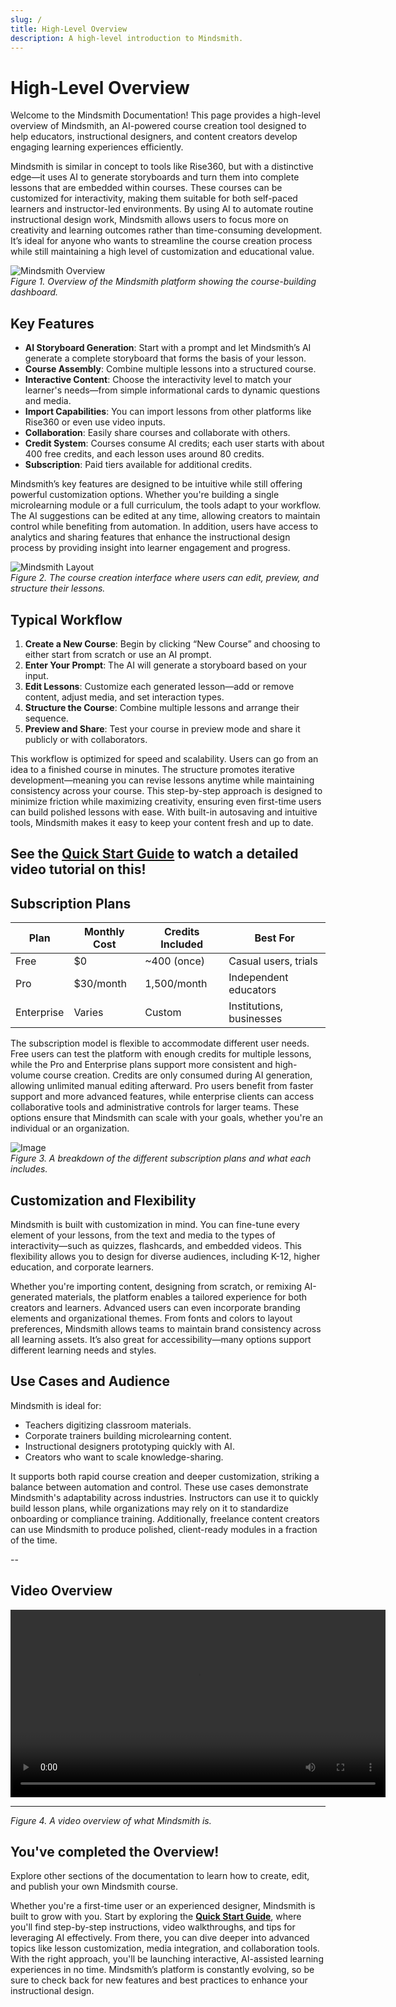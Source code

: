 ```yaml
---
slug: /
title: High-Level Overview
description: A high-level introduction to Mindsmith.
---
```


# High-Level Overview

Welcome to the Mindsmith Documentation! This page provides a high-level overview of Mindsmith, an AI-powered course creation tool designed to help educators, instructional designers, and content creators develop engaging learning experiences efficiently.

Mindsmith is similar in concept to tools like Rise360, but with a distinctive edge—it uses AI to generate storyboards and turn them into complete lessons that are embedded within courses. These courses can be customized for interactivity, making them suitable for both self-paced learners and instructor-led environments. By using AI to automate routine instructional design work, Mindsmith allows users to focus more on creativity and learning outcomes rather than time-consuming development. It’s ideal for anyone who wants to streamline the course creation process while still maintaining a high level of customization and educational value.

![Mindsmith Overview](./minds.png)  
*Figure 1. Overview of the Mindsmith platform showing the course-building dashboard.*

## Key Features

- **AI Storyboard Generation**: Start with a prompt and let Mindsmith’s AI generate a complete storyboard that forms the basis of your lesson.
- **Course Assembly**: Combine multiple lessons into a structured course.
- **Interactive Content**: Choose the interactivity level to match your learner's needs—from simple informational cards to dynamic questions and media.
- **Import Capabilities**: You can import lessons from other platforms like Rise360 or even use video inputs.
- **Collaboration**: Easily share courses and collaborate with others.
- **Credit System**: Courses consume AI credits; each user starts with about 400 free credits, and each lesson uses around 80 credits.
- **Subscription**: Paid tiers available for additional credits.

Mindsmith’s key features are designed to be intuitive while still offering powerful customization options. Whether you're building a single microlearning module or a full curriculum, the tools adapt to your workflow. The AI suggestions can be edited at any time, allowing creators to maintain control while benefiting from automation. In addition, users have access to analytics and sharing features that enhance the instructional design process by providing insight into learner engagement and progress.

![Mindsmith Layout](./panel.png)  
*Figure 2. The course creation interface where users can edit, preview, and structure their lessons.*

## Typical Workflow

1. **Create a New Course**: Begin by clicking “New Course” and choosing to either start from scratch or use an AI prompt.
2. **Enter Your Prompt**: The AI will generate a storyboard based on your input.
3. **Edit Lessons**: Customize each generated lesson—add or remove content, adjust media, and set interaction types.
4. **Structure the Course**: Combine multiple lessons and arrange their sequence.
5. **Preview and Share**: Test your course in preview mode and share it publicly or with collaborators.

This workflow is optimized for speed and scalability. Users can go from an idea to a finished course in minutes. The structure promotes iterative development—meaning you can revise lessons anytime while maintaining consistency across your course. This step-by-step approach is designed to minimize friction while maximizing creativity, ensuring even first-time users can build polished lessons with ease. With built-in autosaving and intuitive tools, Mindsmith makes it easy to keep your content fresh and up to date.

## See the [Quick Start Guide](../getting-started/quick-start.md) to watch a detailed video tutorial on this!

## Subscription Plans

| Plan         | Monthly Cost | Credits Included | Best For                   |
|--------------|--------------|------------------|----------------------------|
| Free         | $0           | ~400 (once)      | Casual users, trials       |
| Pro          | $30/month    | 1,500/month      | Independent educators      |
| Enterprise   | Varies       | Custom           | Institutions, businesses   |

The subscription model is flexible to accommodate different user needs. Free users can test the platform with enough credits for multiple lessons, while the Pro and Enterprise plans support more consistent and high-volume course creation. Credits are only consumed during AI generation, allowing unlimited manual editing afterward. Pro users benefit from faster support and more advanced features, while enterprise clients can access collaborative tools and administrative controls for larger teams. These options ensure that Mindsmith can scale with your goals, whether you're an individual or an organization.

![Image](./prices.png)  
*Figure 3. A breakdown of the different subscription plans and what each includes.*

## Customization and Flexibility

Mindsmith is built with customization in mind. You can fine-tune every element of your lessons, from the text and media to the types of interactivity—such as quizzes, flashcards, and embedded videos. This flexibility allows you to design for diverse audiences, including K-12, higher education, and corporate learners.

Whether you're importing content, designing from scratch, or remixing AI-generated materials, the platform enables a tailored experience for both creators and learners. Advanced users can even incorporate branding elements and organizational themes. From fonts and colors to layout preferences, Mindsmith allows teams to maintain brand consistency across all learning assets. It’s also great for accessibility—many options support different learning needs and styles.

## Use Cases and Audience

Mindsmith is ideal for:
- Teachers digitizing classroom materials.
- Corporate trainers building microlearning content.
- Instructional designers prototyping quickly with AI.
- Creators who want to scale knowledge-sharing.

It supports both rapid course creation and deeper customization, striking a balance between automation and control. These use cases demonstrate Mindsmith's adaptability across industries. Instructors can use it to quickly build lesson plans, while organizations may rely on it to standardize onboarding or compliance training. Additionally, freelance content creators can use Mindsmith to produce polished, client-ready modules in a fraction of the time.



--
## Video Overview
<video controls width="600">
<source src="/mindsmith-docs/vids/OverMS.mp4" type="video/mp4" />
  Your browser does not support the video tag.
</video>

---
*Figure 4. A video overview of what Mindsmith is.*

## You've completed the Overview! 
Explore other sections of the documentation to learn how to create, edit, and publish your own Mindsmith course.

Whether you're a first-time user or an experienced designer, Mindsmith is built to grow with you. Start by exploring the **[Quick Start Guide](../getting-started/quick-start.md)**, where you'll find step-by-step instructions, video walkthroughs, and tips for leveraging AI effectively. From there, you can dive deeper into advanced topics like lesson customization, media integration, and collaboration tools. With the right approach, you'll be launching interactive, AI-assisted learning experiences in no time. Mindsmith’s platform is constantly evolving, so be sure to check back for new features and best practices to enhance your instructional design.
